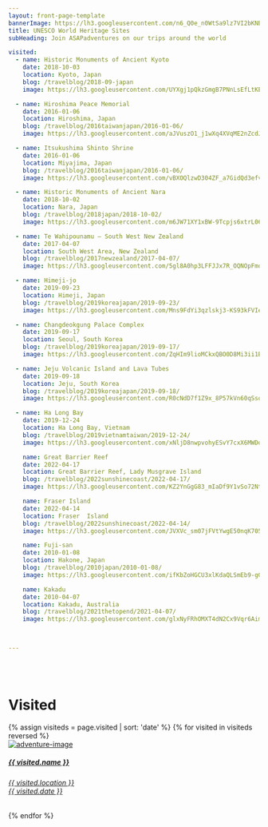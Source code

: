 ```yaml
---
layout: front-page-template
bannerImage: https://lh3.googleusercontent.com/n6_Q0e_n0WtSa9lz7VI2bKNBq7-acsUimYI_Tsz30y5_4S0yICQRhZkec8cOFb01Et1zdzaeL4Skbak3jmommtnTYAFu21ZMY9XBs1qydKSm8PZw5BRu3sU1L1_3hvPsbMfYO8tXHQ
title: UNESCO World Heritage Sites
subHeading: Join ASAPadventures on our trips around the world

visited:
  - name: Historic Monuments of Ancient Kyoto
    date: 2018-10-03
    location: Kyoto, Japan
    blog: /travelblog/2018-09-japan
    image: https://lh3.googleusercontent.com/UYXgj1pQkzGmgB7PNnLsEfLtKE8srJaFGbHR4iWFy4RhT0jmWTMkXZGswnpDo97UP2fUt1ekiyVM5GMiOQ08Fx-L7hU4XiI5mf2U-i_aZMas4xailCwXljuzB9hqf0OvjQXblGGaCYQ=w2400

  - name: Hiroshima Peace Memorial
    date: 2016-01-06
    location: Hiroshima, Japan
    blog: /travelblog/2016taiwanjapan/2016-01-06/
    image: https://lh3.googleusercontent.com/aJVuszO1_j1wXq4XVqME2nZcdJu-OC7nCsn8BINrEB_k6KtrymUi8Kzebe6Rpo3NebxHyadA-vM5jguSYcH252rvto5FeWBDcumSUuGBirsBD4JiLpp6tWAi79pbKJAa3_50YCd14kg=w2400

  - name: Itsukushima Shinto Shrine
    date: 2016-01-06
    location: Miyajima, Japan
    blog: /travelblog/2016taiwanjapan/2016-01-06/
    image: https://lh3.googleusercontent.com/vBXOQlzwD304ZF_a7GidQd3efvyR0_EzoSB5TRm3n83CeRvXHTyq1D29I_kw2idc_i_-JwQrrz0kqBscJBs2dVYC8qwhSUcbHRDOSTDY8RdkYkojwNdTySgEOmZSn24JbnEd3X4qPKc=w2400

  - name: Historic Monuments of Ancient Nara
    date: 2018-10-02
    location: Nara, Japan
    blog: /travelblog/2018japan/2018-10-02/
    image: https://lh3.googleusercontent.com/m6JW71XY1xBW-9Tcpjs6xtrL06QFDpWXaBkXyDgAO7BoqMjbxDVYoKLeCNHhFabB8rks81g4zD0zsNdQeimNg0UlTmpNeAWCSMHP6IGqjvY9NnbkjQbvH6qb4iLQBLJys7Sm78DHbr4=w2400

  - name: Te Wahipounamu – South West New Zealand
    date: 2017-04-07
    location: South West Area, New Zealand
    blog: /travelblog/2017newzealand/2017-04-07/
    image: https://lh3.googleusercontent.com/5gl8A0hp3LFFJJx7R_OQNOpFmqhtNBf4UuSD1vET-xCu6_AhNe0KDUH0iARB3x8JycbtKnuA04VxFUY_0i3AjxVhTTgp3v5s4La1dfJraDRbVW7ONEt6sBx45rVSk_KUyEuSmy34HzY=w2400

  - name: Himeji-jo
    date: 2019-09-23
    location: Himeji, Japan
    blog: /travelblog/2019koreajapan/2019-09-23/
    image: https://lh3.googleusercontent.com/Mns9FdYi3qzlskj3-KS93kFVIe41m_VwiFV3xhjHhkcIpMuNmy8JDin-SQ0rR_KYy8SoyC_D7MCxqJpqWgO206Lk_T-H1Fm1tItzU3EjRC0sNh0Q2cUhvy_R8V9aVmfeHmKMtJDoMP4=w2400

  - name: Changdeokgung Palace Complex
    date: 2019-09-17
    location: Seoul, South Korea
    blog: /travelblog/2019koreajapan/2019-09-17/
    image: https://lh3.googleusercontent.com/ZqHIm9lioMCkxQBO0D8Mi3ii1B4CMqoKxF7E6XvAFu6C5n3vQNpjMYW671QyTc3KmK57_Y6R3qHNFdgZRki__EE9WZzTvBChqIFadEoO1ExGhv6_-KNKBzSDbukKjB5fGOpSNlZj0tY=w2400

  - name: Jeju Volcanic Island and Lava Tubes
    date: 2019-09-18
    location: Jeju, South Korea
    blog: /travelblog/2019koreajapan/2019-09-18/
    image: https://lh3.googleusercontent.com/R0cNdD7f1Z9x_8P57kVn60qSsq8F5sLePGTn32gdOodQJWv7S-CrOldTnHJzYHbe57_NvpEtchjrht_LGqTUqjPxpbBmnqzMvAKxQGg2IvIPROm59fiv2M6NSYVBtNqfM4anE4glVIg=w2400

  - name: Ha Long Bay
    date: 2019-12-24
    location: Ha Long Bay, Vietnam
    blog: /travelblog/2019vietnamtaiwan/2019-12-24/
    image: https://lh3.googleusercontent.com/xNljD8nwpvohyESvY7cxX6MWDqRD0NuGmn0h_FhK5Rb2PnP2VDQn0zixNnSqkZF6xQxCVkBd6BB3bj_KYWxHf0_roA2c9VNPuhzno2gvHDfAsCUFDh_zoBTcLUNJkX4Wc4mjwdX-eqVO63Ud8eJLqisNEz3d__srHPt2sWto2qiaGLg5sueDUlE6-WyU5i35r761RLbxKT8rNXEzC4LN_4ZwLodvNCzzGh9_mUkLabcSMrtmjYH-XpqLmyvamKYpKaKQngdViqhxruy20gmAsjjjtjl58rklBaSjtbO62jm6viOy6_EbWpQD2aTdezsObkMdlqSEe6HujvpLV-SQljM6g5ulkUxHDsyJH5ZN9lB_NsQLY7SDqW3CxgvAXwQs44moWzfAhC8ixCwxRcVsFu78lUD7KyNf6cwPqe9LXkap297FxhUhF0Wk_BgLO76LHhvWgFgWAh-6ngO_mztFgcsh5mFUT6DdFylfFJCNEOFvZOT42zMk0fdO5aymN8Hgjx_Hngyczl5GGdj5bqtbH0rc3Kn7qlT59OAxLR70bQylevzo1hN04fhnjR6lwAh6XNzmNWHA_mvWXYeBtmVLMNvBKcWAa-Ec9gK4s3UGVoZDzYzPUhjqPQAqxyImDaInO1yV2eDjdqB3ilNeVUGxgv640q_85weaouVSfRBOtC1Sf2VYhdN9RVqZc35MsZqE0pPPW30qXrSg-v-QLqIeWzHzE7Ua0l-XUvHkjtjU-3TNoaNdsg=w960-h640-no

    name: Great Barrier Reef
    date: 2022-04-17
    location: Great Barrier Reef, Lady Musgrave Island
    blog: /travelblog/2022sunshinecoast/2022-04-17/
    image: https://lh3.googleusercontent.com/KZ2YnGgG83_mIaDf9Y1vSo72NtTh6YITO_ElXUtuLiOEHZyMrT5Aw7BXGIvt8rwa-Bd6LDyXXeal2LaVTf--XbTQ-hIb3QkklJuKgu0HXevaUbwcXMfnjfs8yKDFoVRFE1mDk8LmRZ4=w2400

    name: Fraser Island
    date: 2022-04-14
    location: Fraser  Island
    blog: /travelblog/2022sunshinecoast/2022-04-14/
    image: https://lh3.googleusercontent.com/JVXVc_sm07jFVtYwgE50nqK705GEHd8450r9kY2th5sSY9jRQosDzYQ7Suhrzi-W5O5NzGKjZV7sBUALdK2-VEV__o5WM7kADexQ321jxnwMnva5wXtiJlFELxUmCDXmePcu_jmkjy8=w2400

    name: Fuji-san
    date: 2010-01-08
    location: Hakone, Japan
    blog: /travelblog/2010japan/2010-01-08/
    image: https://lh3.googleusercontent.com/ifKbZoHGCU3xlKdaQLSmEb9-gGdrLsJwuFQmHddUfnmqoHX8s5_NzCIzYGTBb6o-Q2r2t8BJyL07z6ucP_TgugGbPFdcmC_zjLAoaRCayt7Y2oLbzgao1rsEGDtl78yf_7mYYw

    name: Kakadu
    date: 2010-04-07
    location: Kakadu, Australia
    blog: /travelblog/2021thetopend/2021-04-07/
    image: https://lh3.googleusercontent.com/glxNyFRhOMXT4dN2Cx9Vqr6AimylVAdKpr-fNRhJag_mGfu1CXQgIxbBBUep8L5U0MKpLm380muULYCdj792bdIxvWj6NNq7z0d7BaMbpSfzjRnDMS7AwawMFKEIFWVvgFeakPDkpXw=w2400

    

---
```

<div class="row">
  <div class="text-uppercase adventure-list experience">
    <h1 class="animated fadeInUp" style="padding-top: 50px">Visited</h1>
    {% assign visiteds = page.visited | sort: 'date' %}
    {% for visited in visiteds reversed %}
      <div class="col-md-6 col-sm-6 animated fadeInUp" data-wow-delay="0.3s" data-wow-duration="1s">
        <a href="{{ visited.blog }}">
          <img src="{{ visited.image }}" alt="adventure-image" class="img-responsive">
          <div class="overlay-lnk text-uppercase text-center">
            <i class="icon icon-compass"></i>
            <h5>{{ visited.name }}</h5>
            <h6>{{ visited.location }}<br/>{{ visited.date }}</h6>
          </div>
        </a>
      </div>
    {% endfor %}
  </div>
</div>
